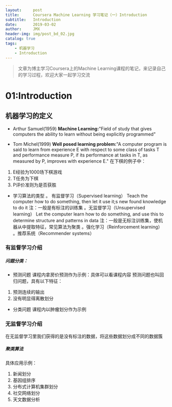 ```yaml
---
layout:     post
title:      Coursera Machine Learning 学习笔记（一）Introduction
subtitle:   Introduction
date:       2019-03-02
author:     JMX
header-img: img/post_bd_02.jpg
catalog: true
tags:
    - 机器学习
    - Introduction
---
```


> 文章为博主学习Coursera上的Machine Learning课程的笔记，来记录自己的学习过程，欢迎大家一起学习交流

# 01:Introduction

## 机器学习的定义
- Arthur Samuel(1959)
	**Machine Learning:**"Field of study that gives computers the ability to learn without being explicitly programmed"

- Tom Michel(1999)
	**Well posed learning problem:**"A computer program is said to learn from experience E with respect to some class of tasks T and performance measure P, if its performance at tasks in T, as measured by P, improves with experience E."
	在下棋的例子中：
1. E经验为1000场下棋游戏
2. T任务为下棋
3. P评价准则为是否获胜

- 学习算法的类型
	。 有监督学习（Supervised learning）
			Teach the computer how to do something, then let it use it;s new found knowledge to do it
			注：一般是有标注的训练集
	。无监督学习（Unsupervised learning）
			Let the computer learn how to do something, and use this to determine structure and patterns in data
			注：一般是无标注训练集，使机器从中提取特征，常见算法为聚类
	。强化学习（Reinforcement learning）
	。推荐系统（Recommender systems）

### 有监督学习介绍

##### 问题分类：
- 预测问题
课程内拿房价预测作为示例：具体可以看课程内容
预测问题也叫回归问题，具有以下特征：
1. 预测连续的输出
2. 没有明显得离散划分

- 分类问题
课程内以肿瘤划分作为示例

### 无监督学习介绍

在无监督学习里我们获得的是没有标注的数据，将这些数据划分成不同的数据簇

##### 聚类算法

具体应用示例：
1. 新闻划分
2. 基因组排序
3. 分布式计算机集群划分
4. 社交网络划分
5. 天文数据分析
